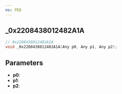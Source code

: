 ```yaml
---
ns: PED
---
```

## _0x2208438012482A1A

```c
// 0x2208438012482A1A
void _0x2208438012482A1A(Any p0, Any p1, Any p2);
```

## Parameters
* **p0**:
* **p1**:
* **p2**:
